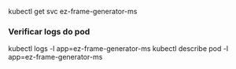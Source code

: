 kubectl get svc ez-frame-generator-ms

### Verificar logs do pod
kubectl logs -l app=ez-frame-generator-ms
kubectl describe pod -l app=ez-frame-generator-ms
